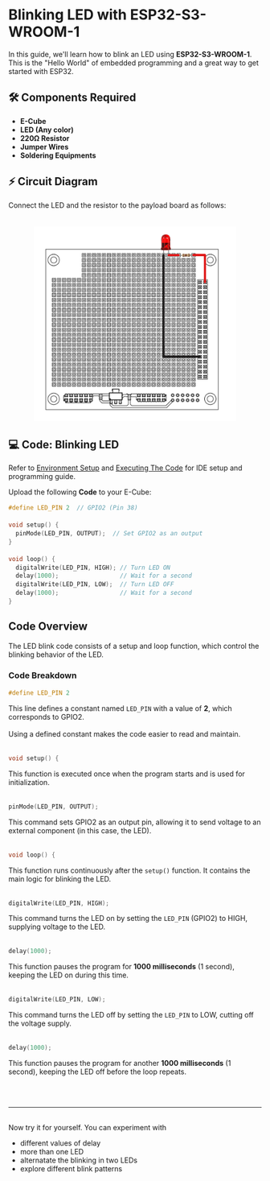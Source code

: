 # Blinking LED with ESP32-S3-WROOM-1

In this guide, we'll learn how to blink an LED using **ESP32-S3-WROOM-1**. This is the "Hello World" of embedded programming and a great way to get started with ESP32.

## **🛠️ Components Required**
- **E-Cube**
- **LED (Any color)**
- **220Ω Resistor**
- **Jumper Wires**
- **Soldering Equipments**

## **⚡ Circuit Diagram**
Connect the LED and the resistor to the payload board as follows:

<div style="text-align: center;"><img src="/public/simpleled.png" title="ECube render" style="max-width: 80%; height: auto; width: 600px; margin-top: 20px;" /></div>

## **💻 Code: Blinking LED**

Refer to [Environment Setup](/en/operationguide/environmentsetup.md) and [Executing The Code](/en/operationguide/executingthecode.md) for IDE setup and programming guide.

Upload the following **Code** to your E-Cube:

```cpp
#define LED_PIN 2  // GPIO2 (Pin 38)

void setup() {
  pinMode(LED_PIN, OUTPUT);  // Set GPIO2 as an output
}

void loop() {
  digitalWrite(LED_PIN, HIGH); // Turn LED ON
  delay(1000);                 // Wait for a second
  digitalWrite(LED_PIN, LOW);  // Turn LED OFF
  delay(1000);                 // Wait for a second
}
```

## Code Overview

The LED blink code consists of a setup and loop function, which control the blinking behavior of the LED.

### Code Breakdown

```cpp
#define LED_PIN 2
```
This line defines a constant named `LED_PIN` with a value of **2**, which corresponds to GPIO2.<br><br>
Using a defined constant makes the code easier to read and maintain.<br><br>

```cpp
void setup() {
```
This function is executed once when the program starts and is used for initialization.<br><br>

```cpp
pinMode(LED_PIN, OUTPUT);
```
This command sets GPIO2 as an output pin, allowing it to send voltage to an external component (in this case, the LED).<br><br>

```cpp
void loop() {
```
This function runs continuously after the `setup()` function. It contains the main logic for blinking the LED.<br><br>

```cpp
digitalWrite(LED_PIN, HIGH);
```
This command turns the LED on by setting the `LED_PIN` (GPIO2) to HIGH, supplying voltage to the LED.<br><br>

```cpp
delay(1000);
```
This function pauses the program for **1000 milliseconds** (1 second), keeping the LED on during this time.<br><br>

```cpp
digitalWrite(LED_PIN, LOW);
```
This command turns the LED off by setting the `LED_PIN` to LOW, cutting off the voltage supply.<br><br>

```cpp
delay(1000);
```
This function pauses the program for another **1000 milliseconds** (1 second), keeping the LED off before the loop repeats.<br><br>

<br>
<hr>

<br>
Now try it for yourself. You can experiment with

- different values of delay
- more than one LED
- alternatate the blinking in two LEDs
- explore different blink patterns


